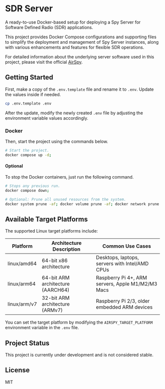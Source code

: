 # SDR Server

A ready-to-use Docker-based setup for deploying a Spy Server for Software Defined Radio (SDR) applications.

This project provides Docker Compose configurations and supporting files to simplify the deployment and management of Spy Server instances, along with various enhancements and features for flexible SDR operations.

For detailed information about the underlying server software used in this project, please visit the official [AirSpy](https://airspy.com/download/).

## Getting Started

First, make a copy of the `.env.template` file and rename it to `.env`. Update the values inside if needed.

```sh
cp .env.template .env
```

After the update, modify the newly created `.env` file by adjusting the environment variable values accordingly.

### Docker

Then, start the project using the commands below.

```sh
# Start the project.
docker compose up -d;
```

#### Optional

To stop the Docker containers, just run the following command.

```sh
# Stops any previous run.
docker compose down;

# Optional: Prune all unused resources from the system.
docker system prune -af; docker volume prune -af; docker network prune -f;
```

## Available Target Platforms

The supported Linux target platforms include:

| Platform     | Architecture Description          | Common Use Cases                                  |
| ------------ | --------------------------------- | ------------------------------------------------- |
| linux/amd64  | 64-bit x86 architecture           | Desktops, laptops, servers with Intel/AMD CPUs    |
| linux/arm64  | 64-bit ARM architecture (AARCH64) | Raspberry Pi 4+, ARM servers, Apple M1/M2/M3 Macs |
| linux/arm/v7 | 32-bit ARM architecture (ARMv7)   | Raspberry Pi 2/3, older embedded ARM devices      |

You can set the target platform by modifying the `AIRSPY_TARGET_PLATFORM` environment variable in the `.env` file.

## Project Status

This project is currently under development and is not considered stable.

## License

MIT
